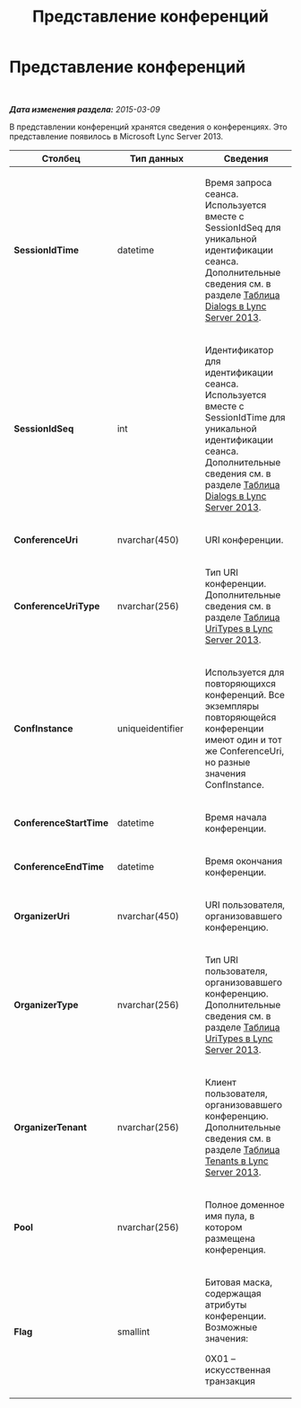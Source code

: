 ﻿---
title: Представление конференций
TOCTitle: Представление конференций
ms:assetid: c0e5c4db-c135-401f-9296-e9a49f6499a1
ms:mtpsurl: https://technet.microsoft.com/ru-ru/library/JJ721871(v=OCS.15)
ms:contentKeyID: 49888171
ms.date: 05/19/2016
mtps_version: v=OCS.15
ms.translationtype: HT
---

# Представление конференций

 

_**Дата изменения раздела:** 2015-03-09_

В представлении конференций хранятся сведения о конференциях. Это представление появилось в Microsoft Lync Server 2013.


<table>
<colgroup>
<col style="width: 33%" />
<col style="width: 33%" />
<col style="width: 33%" />
</colgroup>
<thead>
<tr class="header">
<th>Столбец</th>
<th>Тип данных</th>
<th>Сведения</th>
</tr>
</thead>
<tbody>
<tr class="odd">
<td><p><strong>SessionIdTime</strong></p></td>
<td><p>datetime</p></td>
<td><p>Время запроса сеанса. Используется вместе с SessionIdSeq для уникальной идентификации сеанса. Дополнительные сведения см. в разделе <a href="lync-server-2013-dialogs-table.md">Таблица Dialogs в Lync Server 2013</a>.</p></td>
</tr>
<tr class="even">
<td><p><strong>SessionIdSeq</strong></p></td>
<td><p>int</p></td>
<td><p>Идентификатор для идентификации сеанса. Используется вместе с SessionIdTime для уникальной идентификации сеанса. Дополнительные сведения см. в разделе <a href="lync-server-2013-dialogs-table.md">Таблица Dialogs в Lync Server 2013</a>.</p></td>
</tr>
<tr class="odd">
<td><p><strong>ConferenceUri</strong></p></td>
<td><p>nvarchar(450)</p></td>
<td><p>URI конференции.</p></td>
</tr>
<tr class="even">
<td><p><strong>ConferenceUriType</strong></p></td>
<td><p>nvarchar(256)</p></td>
<td><p>Тип URI конференции. Дополнительные сведения см. в разделе <a href="lync-server-2013-uritypes-table.md">Таблица UriTypes в Lync Server 2013</a>.</p></td>
</tr>
<tr class="odd">
<td><p><strong>ConfInstance</strong></p></td>
<td><p>uniqueidentifier</p></td>
<td><p>Используется для повторяющихся конференций. Все экземпляры повторяющейся конференции имеют один и тот же ConferenceUri, но разные значения ConfInstance.</p></td>
</tr>
<tr class="even">
<td><p><strong>ConferenceStartTime</strong></p></td>
<td><p>datetime</p></td>
<td><p>Время начала конференции.</p></td>
</tr>
<tr class="odd">
<td><p><strong>ConferenceEndTime</strong></p></td>
<td><p>datetime</p></td>
<td><p>Время окончания конференции.</p></td>
</tr>
<tr class="even">
<td><p><strong>OrganizerUri</strong></p></td>
<td><p>nvarchar(450)</p></td>
<td><p>URI пользователя, организовавшего конференцию.</p></td>
</tr>
<tr class="odd">
<td><p><strong>OrganizerType</strong></p></td>
<td><p>nvarchar(256)</p></td>
<td><p>Тип URI пользователя, организовавшего конференцию. Дополнительные сведения см. в разделе <a href="lync-server-2013-uritypes-table.md">Таблица UriTypes в Lync Server 2013</a>.</p></td>
</tr>
<tr class="even">
<td><p><strong>OrganizerTenant</strong></p></td>
<td><p>nvarchar(256)</p></td>
<td><p>Клиент пользователя, организовавшего конференцию. Дополнительные сведения см. в разделе <a href="lync-server-2013-tenants-table.md">Таблица Tenants в Lync Server 2013</a>.</p></td>
</tr>
<tr class="odd">
<td><p><strong>Pool</strong></p></td>
<td><p>nvarchar(256)</p></td>
<td><p>Полное доменное имя пула, в котором размещена конференция.</p></td>
</tr>
<tr class="even">
<td><p><strong>Flag</strong></p></td>
<td><p>smallint</p></td>
<td><p>Битовая маска, содержащая атрибуты конференции. Возможные значения:</p>
<p>0X01 – искусственная транзакция</p></td>
</tr>
</tbody>
</table>

